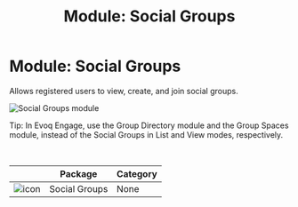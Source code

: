 ﻿---
uid: module-social-groups
locale: en
title: "Module: Social Groups"
dnnversion: 09.02.00
related-topics: module-activities,module-activity-stream,module-answers,module-blogs,module-challenges,module-discussions,module-group-directory,module-group-spaces,module-ideas,module-journal,module-latest-challenges,module-leaderboard,module-member-directory,module-message-center,module-my-status,module-profile-dashboard,module-related-content,module-social-events,module-social-sharing,module-user-badges,module-wiki
---

# Module: Social Groups

Allows registered users to view, create, and join social groups.

  

![Social Groups module](/images/scr-module-SocialGroups.png)

  

Tip: In Evoq Engage, use the Group Directory module and the Group Spaces module, instead of the Social Groups in List and View modes, respectively.

 

|                                              | Package       | Category |
| -------------------------------------------- | ------------- | -------- |
| ![icon](/images/ico-module-socialgroups.png) | Social Groups | None     |
